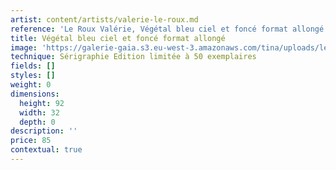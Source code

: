 ```yaml
---
artist: content/artists/valerie-le-roux.md
reference: 'Le Roux Valérie, Végétal bleu ciel et foncé format allongé'
title: Végétal bleu ciel et foncé format allongé
image: 'https://galerie-gaia.s3.eu-west-3.amazonaws.com/tina/uploads/le-roux-valerie/galerie-gaia-valérie leroux-IMG_6336.jpg'
technique: Sérigraphie Edition limitée à 50 exemplaires
fields: []
styles: []
weight: 0
dimensions:
  height: 92
  width: 32
  depth: 0
description: ''
price: 85
contextual: true
---
```


